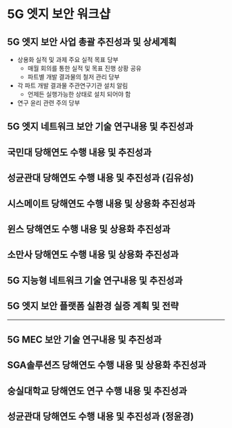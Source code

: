 # 5G 엣지 보안 워크샵

## 5G 엣지 보안 사업 총괄 추진성과 및 상세계획
- 상용화 실적 및 과제 주요 실적 목표 당부
  - 매월 회의를 통한 실적 및 목표 진행 상황 공유
  - 파트별 개발 결과물의 철저 관리 당부
- 각 파트 개발 결과물 주관연구기관 설치 알림
  - 언제든 실행가능한 상태로 설치 되어야 함
- 연구 윤리 관련 주의 당부

## 5G 엣지 네트워크 보안 기술 연구내용 및 추진성과

## 국민대 당해연도 수행 내용 및 추진성과

## 성균관대 당해연도 수행 내용 및 추진성과 (김유성)

## 시스메이트 당해연도 수행 내용 및 상용화 추진성과

## 윈스 당해연도 수행 내용 및 상용화 추진성과

## 소만사 당해연도 수행 내용 및 상용화 추진성과

## 5G 지능형 네트워크 기술 연구내용 및 추진성과

## 5G 엣지 보안 플랫폼 실환경 실증 계획 및 전략

---

## 5G MEC 보안 기술 연구내용 및 추진성과

## SGA솔루션즈 당해연도 수행 내용 및 상용화 추진성과

## 숭실대학교 당해연도 연구 수행 내용 및 추진성과

## 성균관대 당해연도 수행 내용 및 추진성과 (정윤경)
